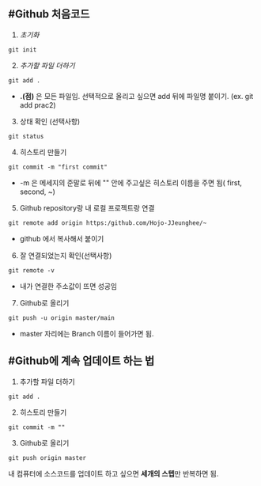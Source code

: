 #Github 처음코드
---
1. *초기화*
```
git init
```

2. *추가할 파일 더하기*
```
git add .
```
* **.(점)** 은 모든 파일임. 선택적으로 올리고 싶으면 add 뒤에 파일명 붙이기. (ex. git add prac2)

3. 상태 확인 (선택사항)
```
git status
```

4. 히스토리 만들기
```
git commit -m "first commit"
```
* -m 은 메세지의 준말로 뒤에 "" 안에 주고싶은 히스토리 이름을 주면 됨( first, second, ~)

5. Github repository랑 내 로컬 프로젝트랑 연결
```
git remote add origin https:/github.com/Hojo-JJeunghee/~
```
* github 에서 복사해서 붙이기

6. 잘 연결되었는지 확인(선택사항)
```
git remote -v
```
* 내가 연결한 주소값이 뜨면 성공임

7. Github로 올리기
```
git push -u origin master/main
```
* master 자리에는 Branch 이름이 들어가면 됨. 



#Github에 계속 업데이트 하는 법
---
1. 추가할 파일 더하기
```
git add . 
```

2. 히스토리 만들기
```
git commit -m ""
```

3. Github로 올리기
```
git push origin master
```
내 컴퓨터에 소스코드를 업데이트 하고 싶으면 **세개의 스텝**만 반복하면 됨.

